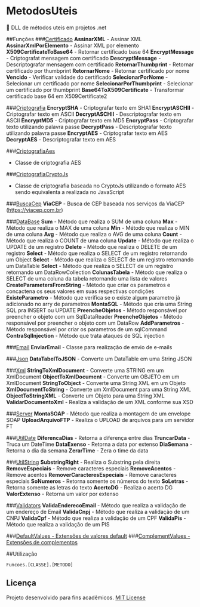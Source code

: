 # MetodosUteis
:octopus:  DLL de métodos uteis em projetos .net

##Funções
###[Certificado](Funcoes/Classes/Certificado.cs)
**AssinarXML** - Assinar XML
**AssinarXmlPorElemento** - Assinar XML por elemento
**X509CertificateToBase64** - Retornar certificado base 64
**EncryptMessage** - Criptografat mensagem com certificado
**DescryptMessage** - Descriptografar mensagem com certificado
**RetornarThumbprint** - Retornar certificado por thumbprint
**RetornarNome** - Retornar certificado por nome
**Vencido** - Verificar validade do certificado
**SelecionarPorNome** - Selecionar um certificado por nome
**SelecionarPorThumbprint** - Selecionar um certificado por thumbprint
**Base64ToX509Certificate** - Transformar certificado base 64 em X509Certificate2

###[Criptografia](Funcoes/Classes/Criptografia.cs)
**EncryptSHA** - Criptografar texto em SHA1
**EncryptASCHII** - Criptografar texto em ASCII
**DecryptASCHII** - Descriptografar texto em ASCII
**EncryptMD5** - Criptografar texto em MD5
**EncryptPass** - Criptografar texto utilizando palavra passe
**DecryptPass** - Descriptografar texto utilizando palavra passe
**EncryptAES** - Criptografar texto em AES
**DecryptAES** - Descriptografar texto em AES

###[CriptografiaAes](Funcoes/Classes/CriptografiaAes.cs)
- Classe de criptografia AES

###[CriptografiaCryptoJs](Funcoes/Classes/CriptografiaCryptoJs.cs)
- Classe de criptografia baseada no CryptoJs utilizando o formato AES sendo equivalenta a realizada no JavaScript

###[BuscaCep](Funcoes/Classes/BuscaCep.cs)
**ViaCEP** - Busca de CEP baseada nos serviços da ViaCEP (https://viacep.com.br)

###[DataBase](Funcoes/Classes/DataBase.cs)
**Sum** - Método que realiza o SUM de uma coluna
**Max** - Método que realiza o MAX de uma coluna
**Min** - Método que realiza o MIN de uma coluna
**Avg** - Método que realiza o AVG de uma coluna
**Count** - Método que realiza o COUNT de uma coluna
**Update** - Método que realiza o UPDATE de um registro
**Delete** - Método que realiza o DELETE de um registro
**Select** - Método que realiza o SELECT de um registro retornando um Object
**Select** - Método que realiza o SELECT de um registro retornando um DataTable
**Select** - Método que realiza o SELECT de um registro retornando um DataRowCollection
**ColunasTabela** - Método que realiza o SELECT de uma coluna da tabela retornando uma lista de valores
**CreateParametersFromString** - Método que criar os parametros e concactena os seus valores em suas respectivas condições
**ExisteParametro** - Método que verifica se o existe algum parametro já adicionado no arry de parametros
**MontaSQL** - Método que cria uma String SQL pra INSERT ou UPDATE
**PreencheObjetos** - Método responsável por preencher o objeto com um SqlDataReader
**PreencheObjetos** - Método responsável por preencher o objeto com um DataRow
**AddParametros** - Método responsável por criar os parametros de um sqlCommand
**ContraSqlInjection** - Método que trata ataques de SQL injection

###[Email](Funcoes/Classes/Email.cs)
**EnviarEmail** - Classe para realização de envio de e-mails

###[Json](Funcoes/Classes/Json.cs)
**DataTabelToJSON** - Converte um DataTable em uma String JSON

###[Xml](Funcoes/Classes/Xml.cs)
**StringToXmlDocument** - Converte uma STRING em um XmlDocument
**ObjectToXmlDocument** - Converte um OBJETO em um XmlDocument
**StringToObject** - Converte uma String XML em um Objeto
**XmlDocumentToString** - Converte um XmlDocument para uma String XML
**ObjectToStringXML** - Converte um Objeto para uma String XML
**ValidarDocumentoXml** - Realiza a validação de um XML conforme sua XSD

###[Server](Funcoes/Classes/Server.cs)
**MontaSOAP** - Método que realiza a montagem de um envelope SOAP
**UploadArquivoFTP** - Realiza o UPLOAD de arquivos para um servidor FT

###[UtilDate](Funcoes/Classes/UtilDate.cs)
**DiferencaDias** - Retorna a diferença entre dias
**TruncarData** - Truca um DateTime
**DataExenso** - Retorna a data por extenso
**DiaSemana** - Retorna o dia da semana
**ZerarTime** - Zera o time da data

###[UtilString](Funcoes/Classes/UtilString.cs)
**SubstringRight** - Realiza o Substring pela direita
**RemoveEspeciais** - Remove caracteres especiais
**RemoveAcentos** - Remove acentos
**RemoverCaracteresEspeciais** - Remove caracteres especiais
**SoNumeros** - Retorna somente os números do texto
**SoLetras** - Retorna somente as letras do texto
**AcertoDG** - Realiza o acerto DG
**ValorExtenso** - Retorna um valor por extenso

###[Validators](Funcoes/Classes/Validators.cs)
**ValidaEnderecoEmail** - Método que realiza a validação de um endereço de Email
**ValidaCnpj** - Método que realiza a validação de um CNPJ
**ValidaCpf** - Método que realiza a validação de um CPF
**ValidaPis** - Método que realiza a validação de um PIS

###[DefaultValues - Extensões de valores default](Funcoes/Values/DefaultValues.cs)
###[ComplementValues - Extensões de complementos](Funcoes/Values/ComplementValues.cs)

##Utilização

```
Funcoes.[CLASSE].[METODO]
```

## Licença
Projeto desenvolvido para fins acadêmicos.
[MIT License](./LICENSE)
